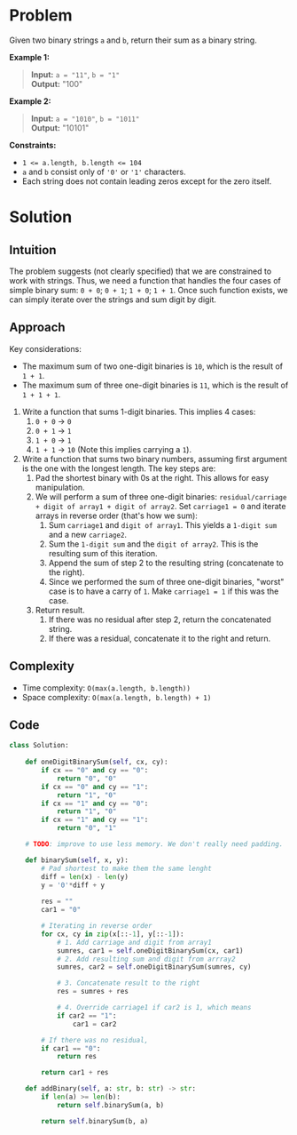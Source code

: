 # Problem

Given two binary strings `a` and `b`, return their sum as a binary string.

**Example 1:**

>**Input:** `a = "11"`, `b = "1"`<br>**Output:** "100"

**Example 2:**

>**Input:** `a = "1010"`, `b = "1011"`<br>**Output:** "10101"

**Constraints:**

- `1 <= a.length, b.length <= 104`
- `a` and `b` consist only of `'0'` or `'1'` characters.
- Each string does not contain leading zeros except for the zero itself.

# Solution

## Intuition

The problem suggests (not clearly specified) that we are constrained to work
with strings. Thus, we need a function that handles the four cases of simple
binary sum: `0 + 0`; `0 + 1`; `1 + 0`; `1 + 1`. Once such function exists, we
can simply iterate over the strings and sum digit by digit.

## Approach

Key considerations:
- The maximum sum of two one-digit binaries is `10`, which is the result of `1 + 1`.
- The maximum sum of three one-digit binaries is `11`, which is the result of `1 + 1 + 1`.

1. Write a function that sums 1-digit binaries. This implies 4 cases: 
   1. `0 + 0` -> `0`
   2. `0 + 1` -> `1`
   3. `1 + 0` -> `1`
   4. `1 + 1` -> `10` (Note this implies carrying a `1`).
2. Write a function that sums two binary numbers, assuming first argument is the one with the longest length. The key steps are:
   1. Pad the shortest binary with 0s at the right. This allows for easy manipulation.
   2. We will perform a sum of three one-digit binaries: `residual/carriage + digit of array1 + digit of array2`. Set `carriage1 = 0` and iterate arrays in reverse order (that's how we sum):
      1. Sum `carriage1` and `digit of array1`. This yields a `1-digit sum` and a new `carriage2`.
      2. Sum the `1-digit sum` and the `digit of array2`. This is the resulting sum of this iteration.
      3. Append the sum of step 2 to the resulting string (concatenate to the right).
      4. Since we performed the sum of three one-digit binaries, "worst" case is to have a carry of `1`. Make `carriage1 = 1` if this was the case.
   3. Return result.
      1. If there was no residual after step 2, return the concatenated string.
      2. If there was a residual, concatenate it to the right and return.

## Complexity
- Time complexity: `O(max(a.length, b.length))`
- Space complexity: `O(max(a.length, b.length) + 1)`

## Code
```python
class Solution:
    
    def oneDigitBinarySum(self, cx, cy):
        if cx == "0" and cy == "0":
            return "0", "0"
        if cx == "0" and cy == "1":
            return "1", "0"
        if cx == "1" and cy == "0":
            return "1", "0"
        if cx == "1" and cy == "1":
            return "0", "1"

    # TODO: improve to use less memory. We don't really need padding.

    def binarySum(self, x, y):
        # Pad shortest to make them the same lenght
        diff = len(x) - len(y)
        y = '0'*diff + y  
        
        res = ""
        car1 = "0"

        # Iterating in reverse order
        for cx, cy in zip(x[::-1], y[::-1]):
            # 1. Add carriage and digit from array1
            sumres, car1 = self.oneDigitBinarySum(cx, car1)
            # 2. Add resulting sum and digit from arrray2
            sumres, car2 = self.oneDigitBinarySum(sumres, cy)

            # 3. Concatenate result to the right
            res = sumres + res

            # 4. Override carriage1 if car2 is 1, which means
            if car2 == "1":
                car1 = car2

        # If there was no residual, 
        if car1 == "0":
            return res

        return car1 + res

    def addBinary(self, a: str, b: str) -> str:
        if len(a) >= len(b):
            return self.binarySum(a, b)

        return self.binarySum(b, a)

```
